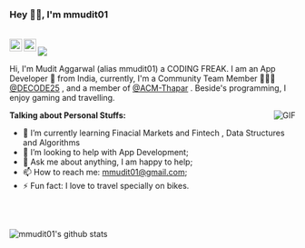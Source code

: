 


### Hey 👋🏽, I'm mmudit01 

<br/>
<a href="https://www.linkedin.com/in/mudit-aggarwal-549b44158/">
  <img align="left" alt="Mudit's LinkdeIN" width="22px" src="https://cdn.jsdelivr.net/npm/simple-icons@v3/icons/linkedin.svg" />
</a>

<a href="https://www.instagram.com/mudit.aggarwal.23/">
  <img align="left" alt="Mudit's Instagram" width="22px" src="https://cdn.jsdelivr.net/npm/simple-icons@v3/icons/instagram.svg" />
</a>


![](https://visitor-badge.glitch.me/badge?page_id=mmudit01.mmudit01)
<br />

Hi, I'm Mudit Aggarwal (alias mmudit01) a CODING FREAK. I am an App Developer 🚀 from India, currently, I'm a Community Team Member 🙍🏽‍♂️ [@DECODE25](https://github.com/DECODE25) , and a member of [@ACM-Thapar](https://github.com/ACM-Thapar) . Beside's programming, I enjoy gaming and travelling.

  <img align="right" alt="GIF" src="https://media.giphy.com/media/jTNG3RF6EwbkpD4LZx/giphy.gif" />
  
**Talking about Personal Stuffs:**

- 🌱 I’m currently learning Finacial Markets and Fintech  , Data Structures and Algorithms
- 🤔 I’m looking to help with App Development;
- 💬 Ask me about anything, I am happy to help;
- 📫 How to reach me: mmudit01@gmail.com;
- ⚡ Fun fact: I love to travel specially on bikes.
   

<br>
<br>




  ![mmudit01's github stats](https://github-readme-stats.vercel.app/api?username=mmudit01&show_icons=true&theme=tokyonight)
  